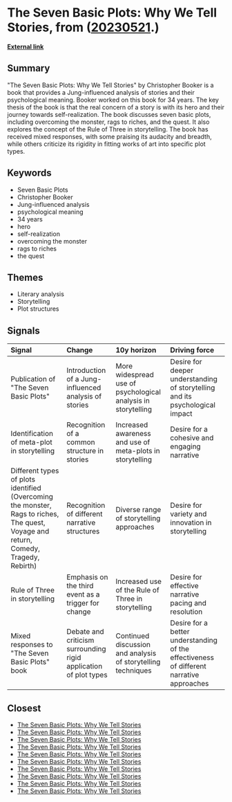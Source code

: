 # __The Seven Basic Plots: Why We Tell Stories__, from ([20230521](https://kghosh.substack.com/p/20230521).)

__[External link](https://en.wikipedia.org/wiki/The_Seven_Basic_Plots?utm_source=substack&utm_medium=email)__



## Summary

"The Seven Basic Plots: Why We Tell Stories" by Christopher Booker is a book that provides a Jung-influenced analysis of stories and their psychological meaning. Booker worked on this book for 34 years. The key thesis of the book is that the real concern of a story is with its hero and their journey towards self-realization. The book discusses seven basic plots, including overcoming the monster, rags to riches, and the quest. It also explores the concept of the Rule of Three in storytelling. The book has received mixed responses, with some praising its audacity and breadth, while others criticize its rigidity in fitting works of art into specific plot types.

## Keywords

* Seven Basic Plots
* Christopher Booker
* Jung-influenced analysis
* psychological meaning
* 34 years
* hero
* self-realization
* overcoming the monster
* rags to riches
* the quest

## Themes

* Literary analysis
* Storytelling
* Plot structures

## Signals

| Signal                                                                                                                               | Change                                                           | 10y horizon                                                   | Driving force                                                                            |
|:-------------------------------------------------------------------------------------------------------------------------------------|:-----------------------------------------------------------------|:--------------------------------------------------------------|:-----------------------------------------------------------------------------------------|
| Publication of "The Seven Basic Plots"                                                                                               | Introduction of a Jung-influenced analysis of stories            | More widespread use of psychological analysis in storytelling | Desire for deeper understanding of storytelling and its psychological impact             |
| Identification of meta-plot in storytelling                                                                                          | Recognition of a common structure in stories                     | Increased awareness and use of meta-plots in storytelling     | Desire for a cohesive and engaging narrative                                             |
| Different types of plots identified (Overcoming the monster, Rags to riches, The quest, Voyage and return, Comedy, Tragedy, Rebirth) | Recognition of different narrative structures                    | Diverse range of storytelling approaches                      | Desire for variety and innovation in storytelling                                        |
| Rule of Three in storytelling                                                                                                        | Emphasis on the third event as a trigger for change              | Increased use of the Rule of Three in storytelling            | Desire for effective narrative pacing and resolution                                     |
| Mixed responses to "The Seven Basic Plots" book                                                                                      | Debate and criticism surrounding rigid application of plot types | Continued discussion and analysis of storytelling techniques  | Desire for a better understanding of the effectiveness of different narrative approaches |

## Closest

* [The Seven Basic Plots: Why We Tell Stories](6e4c77b94dc98f1c752477e4840c37cb)
* [The Seven Basic Plots: Why We Tell Stories](6e4c77b94dc98f1c752477e4840c37cb)
* [The Seven Basic Plots: Why We Tell Stories](6e4c77b94dc98f1c752477e4840c37cb)
* [The Seven Basic Plots: Why We Tell Stories](6e4c77b94dc98f1c752477e4840c37cb)
* [The Seven Basic Plots: Why We Tell Stories](6e4c77b94dc98f1c752477e4840c37cb)
* [The Seven Basic Plots: Why We Tell Stories](6e4c77b94dc98f1c752477e4840c37cb)
* [The Seven Basic Plots: Why We Tell Stories](6e4c77b94dc98f1c752477e4840c37cb)
* [The Seven Basic Plots: Why We Tell Stories](6e4c77b94dc98f1c752477e4840c37cb)
* [The Seven Basic Plots: Why We Tell Stories](6e4c77b94dc98f1c752477e4840c37cb)
* [The Seven Basic Plots: Why We Tell Stories](6e4c77b94dc98f1c752477e4840c37cb)